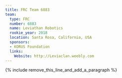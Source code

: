 ```yaml
---
title: FRC Team 6883
team:
  type: FRC
  number: 6883
  name: Leviathan Robotics
  rookie_year: 2018
  location: Santa Rosa, California, USA
  sponsors:
  - KORUS Foundation
  links:
    Website: http://Leviaclan.weebly.com
---
```


{% include remove_this_line_and_add_a_paragraph %}
